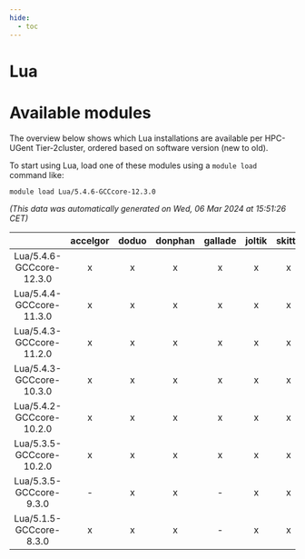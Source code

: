 ```yaml
---
hide:
  - toc
---
```


Lua
===

# Available modules


The overview below shows which Lua installations are available per HPC-UGent Tier-2cluster, ordered based on software version (new to old).

To start using Lua, load one of these modules using a `module load` command like:

```shell
module load Lua/5.4.6-GCCcore-12.3.0
```

*(This data was automatically generated on Wed, 06 Mar 2024 at 15:51:26 CET)*  

| |accelgor|doduo|donphan|gallade|joltik|skitty|
| :---: | :---: | :---: | :---: | :---: | :---: | :---: |
|Lua/5.4.6-GCCcore-12.3.0|x|x|x|x|x|x|
|Lua/5.4.4-GCCcore-11.3.0|x|x|x|x|x|x|
|Lua/5.4.3-GCCcore-11.2.0|x|x|x|x|x|x|
|Lua/5.4.3-GCCcore-10.3.0|x|x|x|x|x|x|
|Lua/5.4.2-GCCcore-10.2.0|x|x|x|x|x|x|
|Lua/5.3.5-GCCcore-10.2.0|x|x|x|x|x|x|
|Lua/5.3.5-GCCcore-9.3.0|-|x|x|-|x|x|
|Lua/5.1.5-GCCcore-8.3.0|x|x|x|-|x|x|
